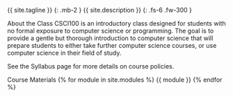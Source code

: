 {{ site.tagline }}
{: .mb-2 } {{ site.description }} {: .fs-6 .fw-300 }

About the Class
CSCI100 is an introductory class designed for students with no formal exposure to computer science or programming. The goal is to provide a gentle but thorough introduction to computer science that will prepare students to either take further computer science courses, or use computer science in their field of study.

See the Syllabus page for more details on course policies.

Course Materials
{% for module in site.modules %} {{ module }} {% endfor %}
